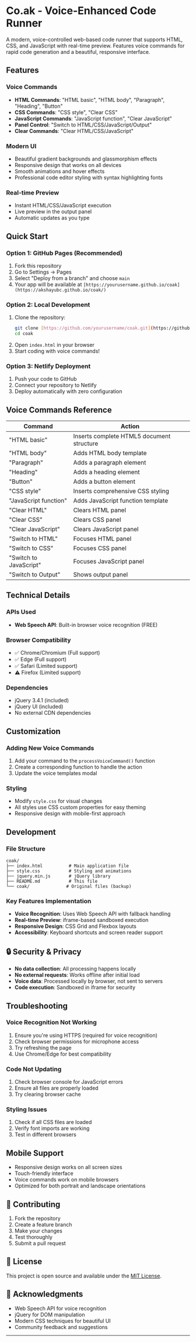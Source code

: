 # Co.ak - Voice-Enhanced Code Runner

A modern, voice-controlled web-based code runner that supports HTML, CSS, and JavaScript with real-time preview. Features voice commands for rapid code generation and a beautiful, responsive interface.

## Features

### Voice Commands
- **HTML Commands**: "HTML basic", "HTML body", "Paragraph", "Heading", "Button"
- **CSS Commands**: "CSS style", "Clear CSS"
- **JavaScript Commands**: "JavaScript function", "Clear JavaScript"
- **Panel Control**: "Switch to HTML/CSS/JavaScript/Output"
- **Clear Commands**: "Clear HTML/CSS/JavaScript"

### Modern UI
- Beautiful gradient backgrounds and glassmorphism effects
- Responsive design that works on all devices
- Smooth animations and hover effects
- Professional code editor styling with syntax highlighting fonts

### Real-time Preview
- Instant HTML/CSS/JavaScript execution
- Live preview in the output panel
- Automatic updates as you type

## Quick Start

### Option 1: GitHub Pages (Recommended)
1. Fork this repository
2. Go to Settings → Pages
3. Select "Deploy from a branch" and choose `main`
4. Your app will be available at `[https://yourusername.github.io/coak](https://akshayubc.github.io/coak/)`

### Option 2: Local Development
1. Clone the repository:
   ```bash
   git clone [https://github.com/yourusername/coak.git](https://github.com/akshayubc/coak.git)
   cd coak
   ```
2. Open `index.html` in your browser
3. Start coding with voice commands!

### Option 3: Netlify Deployment
1. Push your code to GitHub
2. Connect your repository to Netlify
3. Deploy automatically with zero configuration

## Voice Commands Reference

| Command | Action |
|---------|--------|
| "HTML basic" | Inserts complete HTML5 document structure |
| "HTML body" | Adds HTML body template |
| "Paragraph" | Adds a paragraph element |
| "Heading" | Adds a heading element |
| "Button" | Adds a button element |
| "CSS style" | Inserts comprehensive CSS styling |
| "JavaScript function" | Adds JavaScript function template |
| "Clear HTML" | Clears HTML panel |
| "Clear CSS" | Clears CSS panel |
| "Clear JavaScript" | Clears JavaScript panel |
| "Switch to HTML" | Focuses HTML panel |
| "Switch to CSS" | Focuses CSS panel |
| "Switch to JavaScript" | Focuses JavaScript panel |
| "Switch to Output" | Shows output panel |

## Technical Details

### APIs Used
- **Web Speech API**: Built-in browser voice recognition (FREE)

### Browser Compatibility
- ✅ Chrome/Chromium (Full support)
- ✅ Edge (Full support)
- ✅ Safari (Limited support)
- ⚠️ Firefox (Limited support)

### Dependencies
- jQuery 3.4.1 (included)
- jQuery UI (included)
- No external CDN dependencies

## Customization

### Adding New Voice Commands
1. Add your command to the `processVoiceCommand()` function
2. Create a corresponding function to handle the action
3. Update the voice templates modal

### Styling
- Modify `style.css` for visual changes
- All styles use CSS custom properties for easy theming
- Responsive design with mobile-first approach

## Development

### File Structure
```
coak/
├── index.html          # Main application file
├── style.css           # Styling and animations
├── jquery.min.js       # jQuery library
├── README.md           # This file
└── coak/              # Original files (backup)
```

### Key Features Implementation
- **Voice Recognition**: Uses Web Speech API with fallback handling
- **Real-time Preview**: iframe-based sandboxed execution
- **Responsive Design**: CSS Grid and Flexbox layouts
- **Accessibility**: Keyboard shortcuts and screen reader support


## 🔒 Security & Privacy

- **No data collection**: All processing happens locally
- **No external requests**: Works offline after initial load
- **Voice data**: Processed locally by browser, not sent to servers
- **Code execution**: Sandboxed in iframe for security

## Troubleshooting

### Voice Recognition Not Working
1. Ensure you're using HTTPS (required for voice recognition)
2. Check browser permissions for microphone access
3. Try refreshing the page
4. Use Chrome/Edge for best compatibility

### Code Not Updating
1. Check browser console for JavaScript errors
2. Ensure all files are properly loaded
3. Try clearing browser cache

### Styling Issues
1. Check if all CSS files are loaded
2. Verify font imports are working
3. Test in different browsers

## Mobile Support

- Responsive design works on all screen sizes
- Touch-friendly interface
- Voice commands work on mobile browsers
- Optimized for both portrait and landscape orientations

## 🤝 Contributing

1. Fork the repository
2. Create a feature branch
3. Make your changes
4. Test thoroughly
5. Submit a pull request

## 📄 License

This project is open source and available under the [MIT License](LICENSE).

## 🙏 Acknowledgments

- Web Speech API for voice recognition
- jQuery for DOM manipulation
- Modern CSS techniques for beautiful UI
- Community feedback and suggestions

---

